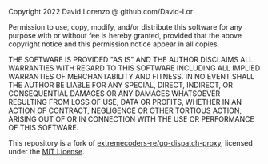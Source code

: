 Copyright 2022 David Lorenzo @ github.com/David-Lor

Permission to use, copy, modify, and/or distribute this software for any purpose with or without fee is hereby granted, provided that the above copyright notice and this permission notice appear in all copies.

THE SOFTWARE IS PROVIDED "AS IS" AND THE AUTHOR DISCLAIMS ALL WARRANTIES WITH REGARD TO THIS SOFTWARE INCLUDING ALL IMPLIED WARRANTIES OF MERCHANTABILITY AND FITNESS. IN NO EVENT SHALL THE AUTHOR BE LIABLE FOR ANY SPECIAL, DIRECT, INDIRECT, OR CONSEQUENTIAL DAMAGES OR ANY DAMAGES WHATSOEVER RESULTING FROM LOSS OF USE, DATA OR PROFITS, WHETHER IN AN ACTION OF CONTRACT, NEGLIGENCE OR OTHER TORTIOUS ACTION, ARISING OUT OF OR IN CONNECTION WITH THE USE OR PERFORMANCE OF THIS SOFTWARE.

This repository is a fork of [extremecoders-re/go-dispatch-proxy](https://github.com/extremecoders-re/go-dispatch-proxy), licensed under the [MIT License](https://github.com/extremecoders-re/go-dispatch-proxy/blob/master/LICENSE).
